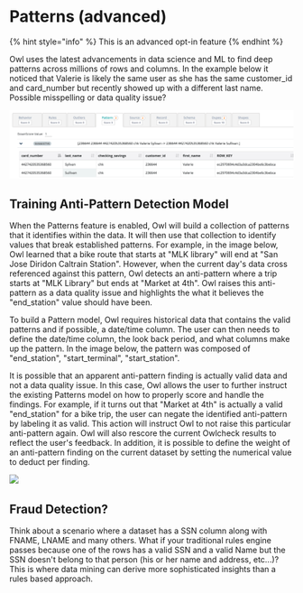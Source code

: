# Patterns (advanced)

{% hint style="info" %}
This is an advanced opt-in feature
{% endhint %}

Owl uses the latest advancements in data science and ML to find deep patterns across millions of rows and columns. In the example below it noticed that Valerie is likely the same user as she has the same customer_id and card_number but recently showed up with a different last name. Possible misspelling or data quality issue?

![](../../.gitbook/assets/owl-patterns.png)

## Training Anti-Pattern Detection Model

When the Patterns feature is enabled, Owl will build a collection of patterns that it identifies within the data. It will then use that collection to identify values that break established patterns. For example, in the image below, Owl learned that a bike route that starts at "MLK library" will end at "San Jose Diridon Caltrain Station". However, when the current day's data cross referenced against this pattern, Owl detects an anti-pattern where a trip starts at "MLK Library" but ends at "Market at 4th". Owl raises this anti-pattern as a data quality issue and highlights the what it believes the "end_station" value should have been.

To build a Pattern model, Owl requires historical data that contains the valid patterns and if possible, a date/time column.  The user can then needs to define the date/time column, the look back period, and what columns make up the pattern. In the image below, the pattern was composed of "end_station", "start_terminal", "start_station". 

It is possible that an apparent anti-pattern finding is actually valid data and not a data quality issue. In this case, Owl allows the user to further instruct the existing Patterns model on how to properly score and handle the findings. For example, if it turns out that "Market at 4th" is actually a valid "end_station" for a bike trip, the user can negate the identified anti-pattern by labeling it as valid. This action will instruct Owl to not raise this particular anti-pattern again. Owl will also rescore the current Owlcheck results to reflect the user's feedback. In addition, it is possible to define the weight of an anti-pattern finding on the current dataset by setting the numerical value to deduct per finding.

![](../../.gitbook/assets/screen-shot-2020-03-19-at-5.55.49-pm.png)

## Fraud Detection?

Think about a scenario where a dataset has a SSN column along with FNAME, LNAME and many others. What if your traditional rules engine passes because one of the rows has a valid SSN and a valid Name but the SSN doesn't belong to that person (his or her name and address, etc...)? This is where data mining can derive more sophisticated insights than a rules based approach.
